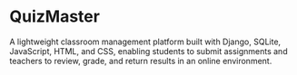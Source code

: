 # QuizMaster
A lightweight classroom management platform built with Django, SQLite, JavaScript, HTML, and CSS, enabling students to submit assignments and teachers to review, grade, and return results in an online environment.
